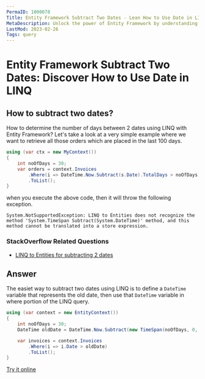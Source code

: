 ```yaml
---
PermaID: 1000078
Title: Entity Framework Subtract Two Dates - Lean How to Use Date in LINQ
MetaDescription: Unlock the power of Entity Framework by understanding how to use LINQ query to subtract date. Learn how to use an expression to their full potential.
LastMod: 2023-02-26
Tags: query
---
```


# Entity Framework Subtract Two Dates: Discover How to Use Date in LINQ

## How to subtract two dates? 

How to determine the number of days between 2 dates using LINQ with Entity Framework? Let's take a look at a very simple example where we want to retrieve all those orders which are placed in the last 100 days.


```csharp
using (var ctx = new MyContext())
{
    int noOfDays = 30;
    var orders = context.Invoices
        .Where(i => DateTime.Now.Subtract(s.Date).TotalDays > noOfDays)
        .ToList();
}
```

when you execute the above code, then it will throw the following exception.

`System.NotSupportedException: LINQ to Entities does not recognize the method 'System.TimeSpan Subtract(System.DateTime)' method, and this method cannot be translated into a store expression.`

### StackOverflow Related Questions

 - [LINQ to Entities for subtracting 2 dates](https://stackoverflow.com/questions/570858/linq-to-entities-for-subtracting-2-dates)

## Answer

The easiet way to subtract two dates using LINQ is to define a `DateTime` variable that represents the old date, then use that `DateTime` variable in where portion of the LINQ query.


```csharp
using (var context = new EntityContext())
{	
	int noOfDays = 30;
	DateTime oldDate = DateTime.Now.Subtract(new TimeSpan(noOfDays, 0, 0, 0, 0));

	var invoices = context.Invoices
 		.Where(i => i.Date > oldDate)
 		.ToList();
}
```
[Try it online](https://dotnetfiddle.net/C0vwtL)